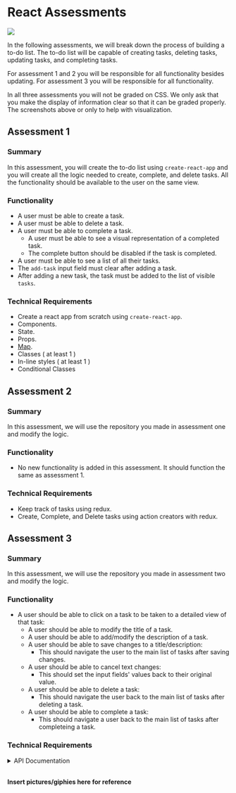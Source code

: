 # React Assessments

<img src="https://github.com/DevMountain/react-assessment/blob/master/readme-assets/1-3.png" />

In the following assessments, we will break down the process of building a to-do list. The to-do list will be capable of creating tasks, deleting tasks, updating tasks, and completing tasks. 

For assessment 1 and 2 you will be responsible for all functionality besides updating. For assessment 3 you will be responsible for all functionality.

In all three assessments you will not be graded on CSS. We only ask that you make the display of information clear so that it can be graded properly. The screenshots above or only to help with visualization.

## Assessment 1

### Summary

In this assessment, you will create the to-do list using `create-react-app` and you will create all the logic needed to create, complete, and delete tasks. All the functionality should be available to the user on the same view.

### Functionality

* A user must be able to create a task.
* A user must be able to delete a task.
* A user must be able to complete a task.
  * A user must be able to see a visual representation of a completed task.
  * The complete button should be disabled if the task is completed.
* A user must be able to see a list of all their tasks.
* The `add-task` input field must clear after adding a task.
* After adding a new task, the task must be added to the list of visible `tasks`.

### Technical Requirements

* Create a react app from scratch using `create-react-app`.
* Components.
* State.
* Props.
* <a href="https://developer.mozilla.org/en-US/docs/Web/JavaScript/Reference/Global_Objects/Array/map?v=example">Map</a>.
* Classes ( at least 1 )
* In-line styles ( at least 1 )
* Conditional Classes

## Assessment 2

### Summary

In this assessment, we will use the repository you made in assessment one and modify the logic. 

### Functionality

* No new functionality is added in this assessment. It should function the same as assessment 1.

### Technical Requirements

* Keep track of tasks using redux.
* Create, Complete, and Delete tasks using action creators with redux.

## Assessment 3

### Summary

In this assessment, we will use the repository you made in assessment two and modify the logic.

### Functionality

* A user should be able to click on a task to be taken to a detailed view of that task:
  * A user should be able to modify the title of a task.
  * A user should be able to add/modify the description of a task.
  * A user should be able to save changes to a title/description:
    * This should navigate the user to the main list of tasks after saving changes.
  * A user should be able to cancel text changes:
    * This should set the input fields' values back to their original value.
  * A user should be able to delete a task:
    * This should navigate the user back to the main list of tasks after deleting a task.
  * A user should be able to complete a task:
    * This should navigate a user back to the main list of tasks after completeing a task.


### Technical Requirements



<details>

<summary> API Documentation </summary>

<br />

The API url: `api url goes here`.

GET - Returns an array of all tasks.

</details>

<br />

<b> Insert pictures/giphies here for reference </b>